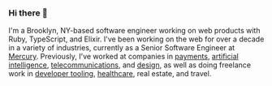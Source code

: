 ### Hi there 👋

I'm a Brooklyn, NY-based software engineer working on web products with Ruby, TypeScript, and Elixir. I've been working on the web for over a decade in a variety of industries, currently as a Senior Software Engineer at [Mercury](https://mercury.com). Previously, I've worked at companies in [payments](https://stripe.com), [artificial intelligence](https://enlitic.com), [telecommunications](https://aircall.io), and [design](https://oak.is), as well as doing freelance work in [developer tooling](https://buildwithfern.com), [healthcare](https://sanofi.com), real estate, and travel.

